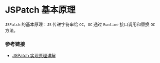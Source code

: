 # JSPatch 基本原理

`JSPatch` 的基本原理：`JS` 传递字符串给 `OC`，`OC` 通过 `Runtime` 接口调用和替换 `OC` 方法。


### 参考链接

* [JSPatch 实现原理详解](https://github.com/bang590/JSPatch/wiki/JSPatch-%E5%AE%9E%E7%8E%B0%E5%8E%9F%E7%90%86%E8%AF%A6%E8%A7%A3)

